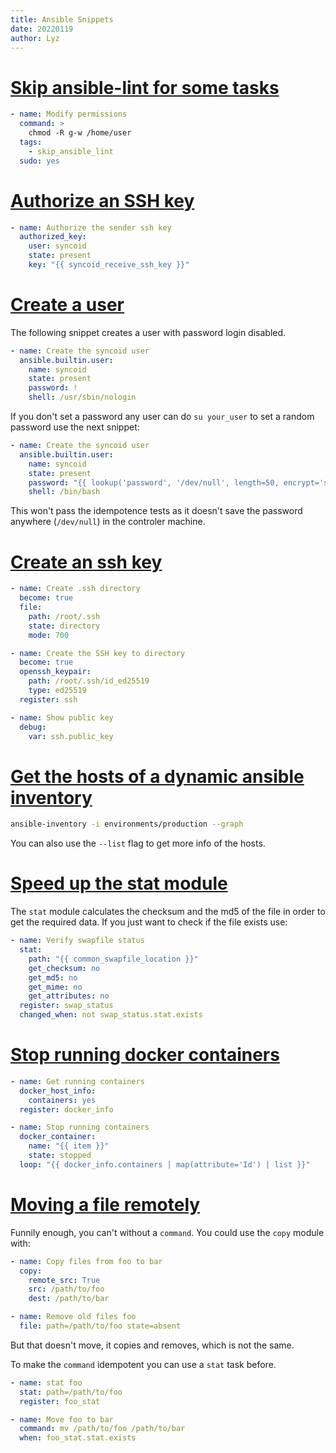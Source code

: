 ```yaml
---
title: Ansible Snippets
date: 20220119
author: Lyz
---
```


# [Skip ansible-lint for some tasks](https://github.com/ansible/ansible-lint/pull/40)

```yaml
- name: Modify permissions
  command: >
    chmod -R g-w /home/user
  tags:
    - skip_ansible_lint
  sudo: yes
```

# [Authorize an SSH key](https://docs.ansible.com/ansible/latest/collections/ansible/posix/authorized_key_module.html)

```yaml
- name: Authorize the sender ssh key
  authorized_key:
    user: syncoid
    state: present
    key: "{{ syncoid_receive_ssh_key }}"
```

# [Create a user](https://docs.ansible.com/ansible/latest/collections/ansible/builtin/user_module.html)

The following snippet creates a user with password login disabled.

```yaml
- name: Create the syncoid user
  ansible.builtin.user:
    name: syncoid
    state: present
    password: !
    shell: /usr/sbin/nologin
```

If you don't set a password any user can do `su your_user` to set a random password use the next snippet:

```yaml
- name: Create the syncoid user
  ansible.builtin.user:
    name: syncoid
    state: present
    password: "{{ lookup('password', '/dev/null', length=50, encrypt='sha512_crypt') }}"
    shell: /bin/bash
```

This won't pass the idempotence tests as it doesn't save the password anywhere (`/dev/null`) in the controler machine.

# [Create an ssh key](https://docs.ansible.com/ansible/2.9/modules/openssh_keypair_module.html)

```yaml
- name: Create .ssh directory
  become: true
  file:
    path: /root/.ssh
    state: directory
    mode: 700

- name: Create the SSH key to directory
  become: true
  openssh_keypair:
    path: /root/.ssh/id_ed25519
    type: ed25519
  register: ssh

- name: Show public key
  debug:
    var: ssh.public_key
```

# [Get the hosts of a dynamic ansible inventory](https://www.educba.com/ansible-dynamic-inventory/)

```bash
ansible-inventory -i environments/production --graph
```

You can also use the `--list` flag to get more info of the hosts.

# [Speed up the stat module](https://justinmontgomery.com/speed-up-stat-command-in-ansible)

The `stat` module calculates the checksum and the md5 of the file in order to
get the required data. If you just want to check if the file exists use:

```yaml
- name: Verify swapfile status
  stat:
    path: "{{ common_swapfile_location }}"
    get_checksum: no
    get_md5: no
    get_mime: no
    get_attributes: no
  register: swap_status
  changed_when: not swap_status.stat.exists
```

# [Stop running docker containers](https://stackoverflow.com/questions/61680945/stopping-all-existing-docker-containers-with-ansible)

```yaml
- name: Get running containers
  docker_host_info:
    containers: yes
  register: docker_info

- name: Stop running containers
  docker_container:
    name: "{{ item }}"
    state: stopped
  loop: "{{ docker_info.containers | map(attribute='Id') | list }}"
```

# [Moving a file remotely](https://stackoverflow.com/questions/24162996/how-to-move-rename-a-file-using-an-ansible-task-on-a-remote-system)

Funnily enough, you can't without a `command`. You could use the `copy` module
with:

```yaml
- name: Copy files from foo to bar
  copy:
    remote_src: True
    src: /path/to/foo
    dest: /path/to/bar

- name: Remove old files foo
  file: path=/path/to/foo state=absent
```

But that doesn't move, it copies and removes, which is not the same.

To make the `command` idempotent you can use a `stat` task before.

```yaml
- name: stat foo
  stat: path=/path/to/foo
  register: foo_stat

- name: Move foo to bar
  command: mv /path/to/foo /path/to/bar
  when: foo_stat.stat.exists
```
